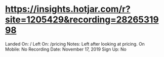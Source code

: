 # https://insights.hotjar.com/r?site=1205429&recording=2826531998

Landed On: /
Left On: /pricing
Notes: Left after looking at pricing.
On Mobile: No
Recording Date: November 17, 2019
Sign Up: No